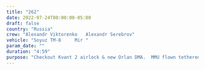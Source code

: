 ```yaml
---
title: "262"
date: 2022-07-24T00:00:00-05:00
draft: false
country: "Russia"
crew: "Alexandr Viktorenko   Alexandr Serebrov"
vehicle: "Soyuz TM-8     Mir "
param_date: ""
duration: "4:59"
purpose: "Checkout Kvant 2 airlock & new Orlan DMA.  MMU flown tethered for 40 min to 33m.  "
---
```

